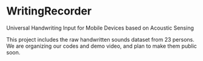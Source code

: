 # WritingRecorder
Universal Handwriting Input for Mobile Devices based on Acoustic Sensing

This project includes the raw handwritten sounds dataset from 23 persons. We are organizing our codes and demo video, and plan to make them public soon.
